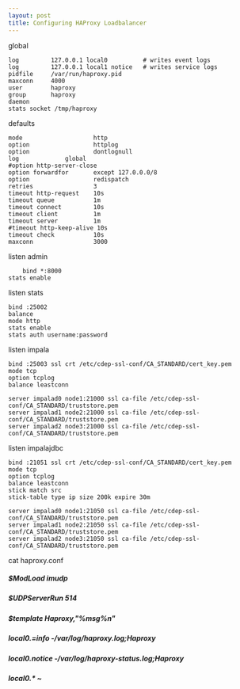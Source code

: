 ```yaml
---
layout: post
title: Configuring HAProxy Loadbalancer
---
```


global

    log         127.0.0.1 local0          # writes event logs
    log         127.0.0.1 local1 notice   # writes service logs
    pidfile     /var/run/haproxy.pid
    maxconn     4000
    user        haproxy
    group       haproxy
    daemon
    stats socket /tmp/haproxy

defaults
    
    mode                    http
    option                  httplog
    option                  dontlognull
    log			    global
    #option http-server-close
    option forwardfor       except 127.0.0.0/8
    option                  redispatch
    retries                 3
    timeout http-request    10s
    timeout queue           1m
    timeout connect         10s
    timeout client          1m
    timeout server          1m
    #timeout http-keep-alive 10s
    timeout check           10s
    maxconn                 3000

listen admin
	
        
        bind *:8000
	stats enable

listen stats
    
    
    bind :25002
    balance
    mode http
    stats enable
    stats auth username:password

listen impala
    
    
    bind :25003 ssl crt /etc/cdep-ssl-conf/CA_STANDARD/cert_key.pem
    mode tcp
    option tcplog
    balance leastconn

    server impalad0 node1:21000 ssl ca-file /etc/cdep-ssl-conf/CA_STANDARD/truststore.pem
    server impalad1 node2:21000 ssl ca-file /etc/cdep-ssl-conf/CA_STANDARD/truststore.pem
    server impalad2 node3:21000 ssl ca-file /etc/cdep-ssl-conf/CA_STANDARD/truststore.pem

listen impalajdbc
    
    
    bind :21051 ssl crt /etc/cdep-ssl-conf/CA_STANDARD/cert_key.pem
    mode tcp
    option tcplog
    balance leastconn
    stick match src
    stick-table type ip size 200k expire 30m

    server impalad0 node1:21050 ssl ca-file /etc/cdep-ssl-conf/CA_STANDARD/truststore.pem
    server impalad1 node2:21050 ssl ca-file /etc/cdep-ssl-conf/CA_STANDARD/truststore.pem
    server impalad2 node3:21050 ssl ca-file /etc/cdep-ssl-conf/CA_STANDARD/truststore.pem


cat haproxy.conf
#####  $ModLoad imudp
#####  $UDPServerRun 514 
#####   $template Haproxy,"%msg%n"
#####  local0.=info -/var/log/haproxy.log;Haproxy
#####   local0.notice -/var/log/haproxy-status.log;Haproxy
#####  local0.* ~ 


